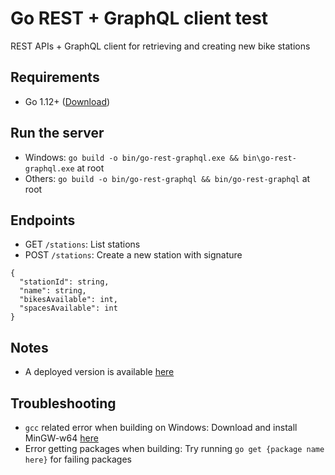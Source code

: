 # Go REST + GraphQL client test

REST APIs + GraphQL client for retrieving and creating new bike stations

## Requirements

- Go 1.12+ ([Download](https://golang.org/dl/))

## Run the server

- Windows: `go build -o bin/go-rest-graphql.exe && bin\go-rest-graphql.exe` at root
- Others: `go build -o bin/go-rest-graphql && bin/go-rest-graphql` at root

## Endpoints

- GET `/stations`: List stations
- POST `/stations`: Create a new station with signature
```
{
  "stationId": string,
  "name": string,
  "bikesAvailable": int,
  "spacesAvailable": int
}
```

## Notes

- A deployed version is available [here](https://go-rest-graphql.herokuapp.com/stations)

## Troubleshooting

- `gcc` related error when building on Windows: Download and install MinGW-w64 [here](https://sourceforge.net/projects/mingw-w64/files/latest/download)
- Error getting packages when building: Try running `go get {package name here}` for failing packages
